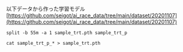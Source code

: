 以下データから作った学習モデル<br>
[https://github.com/seigot/ai_race_data/tree/main/dataset/20201107](https://github.com/seigot/ai_race_data/tree/main/dataset/20201107)


```
split -b 55m -a 1 sample_trt.pth sample_trt_p
```


```
cat sample_trt_p_* > sample_trt.pth
```
